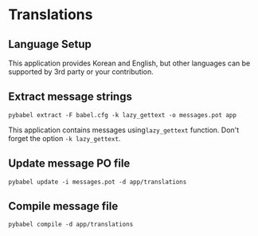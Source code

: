 # Translations

## Language Setup

This application provides Korean and English, but other languages can be supported by 3rd party or your contribution.

## Extract message strings

```
pybabel extract -F babel.cfg -k lazy_gettext -o messages.pot app
```

This application contains messages using```lazy_gettext``` function. Don't forget the option ```-k lazy_gettext```.

## Update message PO file

```
pybabel update -i messages.pot -d app/translations
```

## Compile message file

```
pybabel compile -d app/translations
```
